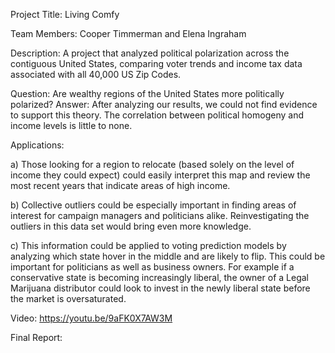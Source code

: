 Project Title: Living Comfy

Team Members: Cooper Timmerman and Elena Ingraham

Description: A project that analyzed political polarization across the contiguous United States, comparing voter trends and income tax data associated with all 40,000 US Zip Codes.

Question: Are wealthy regions of the United States more politically polarized?
Answer: After analyzing our results, we could not find evidence to support this theory. The correlation between political homogeny and income levels is little to none. 

Applications: 

a) Those looking for a region to relocate (based solely on the level of income they could expect) could easily interpret this map and review the most recent years that indicate areas of high income.

b) Collective outliers could be especially important in finding areas of interest for campaign managers and politicians alike. Reinvestigating the outliers in this data set would bring even more knowledge. 

c) This information could be applied to voting prediction models by analyzing which state hover in the middle and are likely to flip. This could be important for politicians as well as business owners. For example if a conservative state is becoming increasingly liberal, the owner of a Legal Marijuana  distributor could look to invest in the newly liberal state before the market is oversaturated. 

Video: https://youtu.be/9aFK0X7AW3M

Final Report: 